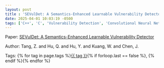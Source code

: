 ```yaml
---
layout: post
title : 'SEVulDet: A Semantics-Enhanced Learnable Vulnerability Detector'
date: 2025-04-01 10:03:19 -0500
tags: ['C++', 'C', 'Vulnerability Detection', 'Convolutional Neural Network', 'Code gadgets']
---
```

Paper: [SEVulDet: A Semantics-Enhanced Learnable Vulnerability Detector](https://ieeexplore.ieee.org/stamp/stamp.jsp?arnumber=9833680)

Author: Tang, Z. and Hu, Q. and Hu, Y. and Kuang, W. and Chen, J.




 Tags: 
    <span>
    {% for tag in page.tags %}<a href="{{ site.baseurl }}tags/#{{ tag | slugify }}">{{ tag }}</a>{% if forloop.last == false %}, {% endif %}{% endfor %}
    </span>
